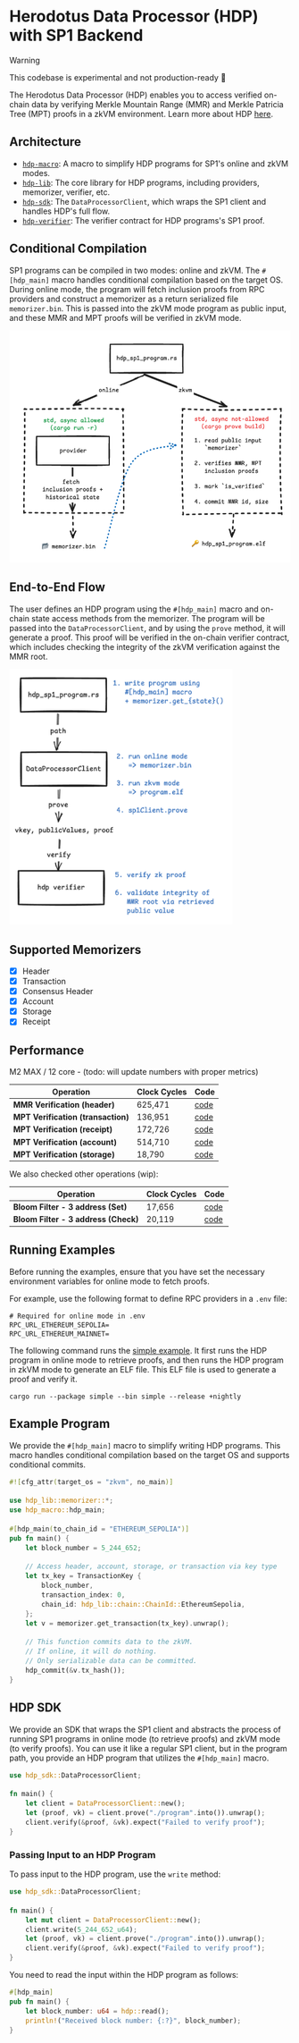 # Herodotus Data Processor (HDP) with SP1 Backend

> [!WARNING]
> This codebase is experimental and not production-ready 🚧

The Herodotus Data Processor (HDP) enables you to access verified on-chain data by verifying Merkle Mountain Range (MMR) and Merkle Patricia Tree (MPT) proofs in a zkVM environment. Learn more about HDP [here](https://docs.herodotus.dev/herodotus-docs/developers/data-processor).

## Architecture

- [`hdp-macro`](./hdp-macro/): A macro to simplify HDP programs for SP1's online and zkVM modes.
- [`hdp-lib`](./lib/): The core library for HDP programs, including providers, memorizer, verifier, etc.
- [`hdp-sdk`](./hdp-sdk/): The `DataProcessorClient`, which wraps the SP1 client and handles HDP's full flow.
- [`hdp-verifier`](./hdp-verifier/): The verifier contract for HDP programs's SP1 proof.

## Conditional Compilation

SP1 programs can be compiled in two modes: online and zkVM. The `#[hdp_main]` macro handles conditional compilation based on the target OS. During online mode, the program will fetch inclusion proofs from RPC providers and construct a memorizer as a return serialized file `memorizer.bin`. This is passed into the zkVM mode program as public input, and these MMR and MPT proofs will be verified in zkVM mode.

<img src=".github/program_diagram.png" width="600">

## End-to-End Flow

The user defines an HDP program using the `#[hdp_main]` macro and on-chain state access methods from the memorizer. The program will be passed into the `DataProcessorClient`, and by using the `prove` method, it will generate a proof. This proof will be verified in the on-chain verifier contract, which includes checking the integrity of the zkVM verification against the MMR root.

<img src=".github/e2e.png" width="400">

## Supported Memorizers

- [x] Header
- [x] Transaction
- [x] Consensus Header
- [x] Account
- [x] Storage
- [x] Receipt

## Performance

M2 MAX / 12 core - (todo: will update numbers with proper metrics)

| Operation                          | Clock Cycles | Code                                            |
| ---------------------------------- | ------------ | ----------------------------------------------- |
| **MMR Verification (header)**      | 625,471      | [code](./lib/src/memorizer/header/zkvm.rs)      |
| **MPT Verification (transaction)** | 136,951      | [code](./lib/src/memorizer/transaction/zkvm.rs) |
| **MPT Verification (receipt)**     | 172,726      | [code](./lib/src/memorizer/receipt/zkvm.rs)     |
| **MPT Verification (account)**     | 514,710      | [code](./lib/src/memorizer/account/zkvm.rs)     |
| **MPT Verification (storage)**     | 18,790       | [code](./lib/src/memorizer/storage/zkvm.rs)     |

We also checked other operations (wip):

| Operation                            | Clock Cycles | Code                                              |
| ------------------------------------ | ------------ | ------------------------------------------------- |
| **Bloom Filter - 3 address (Set)**   | 17,656       | [code](./examples/compliance/program/src/main.rs) |
| **Bloom Filter - 3 address (Check)** | 20,119       | [code](./examples/compliance/program/src/main.rs) |

## Running Examples

Before running the examples, ensure that you have set the necessary environment variables for online mode to fetch proofs.

For example, use the following format to define RPC providers in a `.env` file:

```
# Required for online mode in .env
RPC_URL_ETHEREUM_SEPOLIA=
RPC_URL_ETHEREUM_MAINNET=
```

The following command runs the [simple example](./examples/simple/README.md). It first runs the HDP program in online mode to retrieve proofs, and then runs the HDP program in zkVM mode to generate an ELF file. This ELF file is used to generate a proof and verify it.

```
cargo run --package simple --bin simple --release +nightly
```

## Example Program

We provide the `#[hdp_main]` macro to simplify writing HDP programs. This macro handles conditional compilation based on the target OS and supports conditional commits.

```rust
#![cfg_attr(target_os = "zkvm", no_main)]

use hdp_lib::memorizer::*;
use hdp_macro::hdp_main;

#[hdp_main(to_chain_id = "ETHEREUM_SEPOLIA")]
pub fn main() {
    let block_number = 5_244_652;

    // Access header, account, storage, or transaction via key type
    let tx_key = TransactionKey {
        block_number,
        transaction_index: 0,
        chain_id: hdp_lib::chain::ChainId::EthereumSepolia,
    };
    let v = memorizer.get_transaction(tx_key).unwrap();

    // This function commits data to the zkVM.
    // If online, it will do nothing.
    // Only serializable data can be committed.
    hdp_commit(&v.tx_hash());
}
```

## HDP SDK

We provide an SDK that wraps the SP1 client and abstracts the process of running SP1 programs in online mode (to retrieve proofs) and zkVM mode (to verify proofs). You can use it like a regular SP1 client, but in the program path, you provide an HDP program that utilizes the `#[hdp_main]` macro.

```rust
use hdp_sdk::DataProcessorClient;

fn main() {
    let client = DataProcessorClient::new();
    let (proof, vk) = client.prove("./program".into()).unwrap();
    client.verify(&proof, &vk).expect("Failed to verify proof");
}
```

### Passing Input to an HDP Program

To pass input to the HDP program, use the `write` method:

```rust
use hdp_sdk::DataProcessorClient;

fn main() {
    let mut client = DataProcessorClient::new();
    client.write(5_244_652_u64);
    let (proof, vk) = client.prove("./program".into()).unwrap();
    client.verify(&proof, &vk).expect("Failed to verify proof");
}
```

You need to read the input within the HDP program as follows:

```rust
#[hdp_main]
pub fn main() {
    let block_number: u64 = hdp::read();
    println!("Received block number: {:?}", block_number);
}
```
